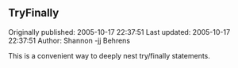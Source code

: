 ## TryFinally 
Originally published: 2005-10-17 22:37:51 
Last updated: 2005-10-17 22:37:51 
Author: Shannon -jj Behrens 
 
This is a convenient way to deeply nest try/finally statements.